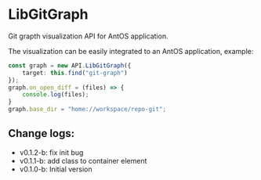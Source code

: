 # LibGitGraph
Git grapth visualization API for AntOS application.

The visualization can be easily integrated to an AntOS application, example:

```typescript
const graph = new API.LibGitGraph({
    target: this.find("git-graph")
});
graph.on_open_diff = (files) => {
    console.log(files);
}
graph.base_dir = "home://workspace/repo-git";
```

## Change logs:
- v0.1.2-b: fix init bug
- v0.1.1-b: add class to container element
- v0.1.0-b: Initial version